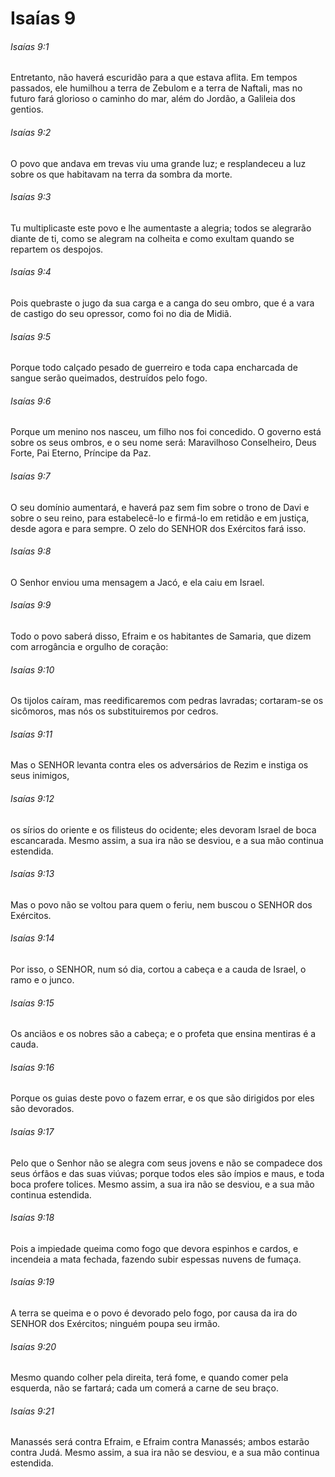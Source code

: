 # Isaías 9

###### Isaías 9:1

Entretanto, não haverá escuridão para a que estava aflita. Em tempos passados, ele humilhou a terra de Zebulom e a terra de Naftali, mas no futuro fará glorioso o caminho do mar, além do Jordão, a Galileia dos gentios.

###### Isaías 9:2

O povo que andava em trevas viu uma grande luz; e resplandeceu a luz sobre os que habitavam na terra da sombra da morte.

###### Isaías 9:3

Tu multiplicaste este povo e lhe aumentaste a alegria; todos se alegrarão diante de ti, como se alegram na colheita e como exultam quando se repartem os despojos.

###### Isaías 9:4

Pois quebraste o jugo da sua carga e a canga do seu ombro, que é a vara de castigo do seu opressor, como foi no dia de Midiã.

###### Isaías 9:5

Porque todo calçado pesado de guerreiro e toda capa encharcada de sangue serão queimados, destruídos pelo fogo.

###### Isaías 9:6

Porque um menino nos nasceu, um filho nos foi concedido. O governo está sobre os seus ombros, e o seu nome será: Maravilhoso Conselheiro, Deus Forte, Pai Eterno, Príncipe da Paz.

###### Isaías 9:7

O seu domínio aumentará, e haverá paz sem fim sobre o trono de Davi e sobre o seu reino, para estabelecê-lo e firmá-lo em retidão e em justiça, desde agora e para sempre. O zelo do SENHOR dos Exércitos fará isso.

###### Isaías 9:8

O Senhor enviou uma mensagem a Jacó, e ela caiu em Israel.

###### Isaías 9:9

Todo o povo saberá disso, Efraim e os habitantes de Samaria, que dizem com arrogância e orgulho de coração:

###### Isaías 9:10

Os tijolos caíram, mas reedificaremos com pedras lavradas; cortaram-se os sicômoros, mas nós os substituiremos por cedros.

###### Isaías 9:11

Mas o SENHOR levanta contra eles os adversários de Rezim e instiga os seus inimigos,

###### Isaías 9:12

os sírios do oriente e os filisteus do ocidente; eles devoram Israel de boca escancarada. Mesmo assim, a sua ira não se desviou, e a sua mão continua estendida.

###### Isaías 9:13

Mas o povo não se voltou para quem o feriu, nem buscou o SENHOR dos Exércitos.

###### Isaías 9:14

Por isso, o SENHOR, num só dia, cortou a cabeça e a cauda de Israel, o ramo e o junco.

###### Isaías 9:15

Os anciãos e os nobres são a cabeça; e o profeta que ensina mentiras é a cauda.

###### Isaías 9:16

Porque os guias deste povo o fazem errar, e os que são dirigidos por eles são devorados.

###### Isaías 9:17

Pelo que o Senhor não se alegra com seus jovens e não se compadece dos seus órfãos e das suas viúvas; porque todos eles são ímpios e maus, e toda boca profere tolices. Mesmo assim, a sua ira não se desviou, e a sua mão continua estendida.

###### Isaías 9:18

Pois a impiedade queima como fogo que devora espinhos e cardos, e incendeia a mata fechada, fazendo subir espessas nuvens de fumaça.

###### Isaías 9:19

A terra se queima e o povo é devorado pelo fogo, por causa da ira do SENHOR dos Exércitos; ninguém poupa seu irmão.

###### Isaías 9:20

Mesmo quando colher pela direita, terá fome, e quando comer pela esquerda, não se fartará; cada um comerá a carne de seu braço.

###### Isaías 9:21

Manassés será contra Efraim, e Efraim contra Manassés; ambos estarão contra Judá. Mesmo assim, a sua ira não se desviou, e a sua mão continua estendida.


